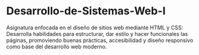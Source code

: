 # Desarrollo-de-Sistemas-Web-I
Asignatura enfocada en el diseño de sitios web mediante HTML y CSS: Desarrolla habilidades para estructurar, dar estilo y hacer funcionales las páginas, promoviendo buenas prácticas, accesibilidad y diseño responsivo como base del desarrollo web moderno.
